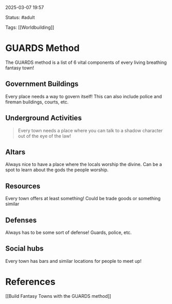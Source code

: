 
2025-03-07 19:57

Status: #adult 

Tags: [[Worldbuilding]]

# GUARDS Method

The GUARDS method is a list of 6 vital components of every living breathing fantasy town!


## Government Buildings

Every place needs a way to govern itself! This can also include police and fireman buildings, courts, etc.
## Underground Activities

>Every town needs a place where you can talk to a shadow character out of the eye of the law!
## Altars

Always nice to have a place where the locals worship the divine. Can be a spot to learn about the gods the people worship.
## Resources

Every town offers at least something! Could be trade goods or something similar
## Defenses

Always has to be some sort of defense! Guards, police, etc.
## Social hubs

Every town has bars and similar locations for people to meet up!

# References

[[Build Fantasy Towns with the GUARDS method]]